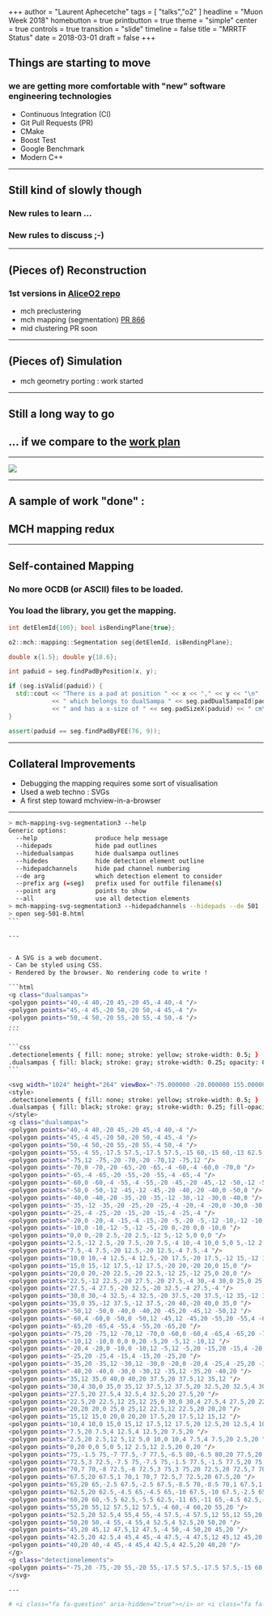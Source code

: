 +++
author = "Laurent Aphecetche"
tags = [ "talks","o2" ]
headline = "Muon Week 2018"
homebutton = true
printbutton = true
theme = "simple"
center = true
controls = true
transition = "slide"
timeline = false
title = "MRRTF Status"
date = 2018-03-01
draft = false
+++

## <i class="fa fa-plus" aria-hidden=true></i> Things are starting to move

### we are getting more comfortable with "new" software engineering technologies

- Continuous Integration (CI)
- Git Pull Requests (PR)
- CMake
- Boost Test
- Google Benchmark
- Modern C++

---

## <i class="fa fa-minus" aria-hidden=true></i> Still kind of slowly though

### New rules to learn ...
### New rules to discuss ;-)

---

## (Pieces of) Reconstruction

### 1st versions in [AliceO2 repo](https://github.com/aliceo2group/aliceo2)

- mch preclustering <i class="fa fa-check" aria-hidden-true></i>
- mch mapping (segmentation) [PR 866](https://github.com/AliceO2Group/AliceO2/pull/886)
- mid clustering PR soon

---

## (Pieces of) Simulation

- mch geometry porting : work started

---

## Still a long way to go

## ... if we compare to the <a href="https://alice.its.cern.ch/jira/secure/RapidBoard.jspa?rapidView=242&projectKey=MRRTF&view=planning.nodetail">work plan</a>

---

![](/talk/2018-03-01-muon-week-india-mrrtf/planning-1.png)

---

## A sample of work "done" :

## MCH mapping redux

---

## Self-contained Mapping

### No more OCDB (or ASCII) files to be loaded.
### You load the library, you get the mapping.

```c++
int detElemId{100}; bool isBendingPlane{true};

o2::mch::mapping::Segmentation seg{detElemId, isBendingPlane};

double x{1.5}; double y{18.6};

int paduid = seg.findPadByPosition(x, y);

if (seg.isValid(paduid)) {
  std::cout << "There is a pad at position " << x << "," << y << "\n"
            << " which belongs to dualSampa " << seg.padDualSampaId(paduid)
            << " and has a x-size of " << seg.padSizeX(paduid) << " cm\n";
}

assert(paduid == seg.findPadByFEE(76, 9));
```

---

## Collateral Improvements

- Debugging the mapping requires some sort of visualisation
- Used a web techno : SVGs
- A first step toward mchview-in-a-browser

---

````bash
> mch-mapping-svg-segmentation3 --help
Generic options:
  --help                produce help message
  --hidepads            hide pad outlines
  --hidedualsampas      hide dualsampa outlines
  --hidedes             hide detection element outline
  --hidepadchannels     hide pad channel numbering
  --de arg              which detection element to consider
  --prefix arg (=seg)   prefix used for outfile filename(s)
  --point arg           points to show
  --all                 use all detection elements
> mch-mapping-svg-segmentation3 --hidepadchannels --hidepads --de 501
> open seg-501-B.html
```

---


- A SVG is a web document.
- Can be styled using CSS.
- Rendered by the browser. No rendering code to write !

```html
<g class="dualsampas">
<polygon points="40,-4 40,-20 45,-20 45,-4 40,-4 "/>
<polygon points="45,-4 45,-20 50,-20 50,-4 45,-4 "/>
<polygon points="50,-4 50,-20 55,-20 55,-4 50,-4 "/>
...
```

```css
.detectionelements { fill: none; stroke: yellow; stroke-width: 0.5; } 
.dualsampas { fill: black; stroke: gray; stroke-width: 0.25; opacity: 0.2; }
```

<svg width="1024" height="264" viewBox="-75.000000 -20.000000 155.000000 40.000000">
<style>
.detectionelements { fill: none; stroke: yellow; stroke-width: 0.5; } 
.dualsampas { fill: black; stroke: gray; stroke-width: 0.25; fill-opacity: 0.2; }
</style>
<g class="dualsampas">
<polygon points="40,-4 40,-20 45,-20 45,-4 40,-4 "/>
<polygon points="45,-4 45,-20 50,-20 50,-4 45,-4 "/>
<polygon points="50,-4 50,-20 55,-20 55,-4 50,-4 "/>
<polygon points="55,-4 55,-17.5 57.5,-17.5 57.5,-15 60,-15 60,-13 62.5,-13 62.5,-5.5 60,-5.5 60,-4 55,-4 "/>
<polygon points="-75,12 -75,-20 -70,-20 -70,12 -75,12 "/>
<polygon points="-70,0 -70,-20 -65,-20 -65,-4 -60,-4 -60,0 -70,0 "/>
<polygon points="-65,-4 -65,-20 -55,-20 -55,-4 -65,-4 "/>
<polygon points="-60,0 -60,-4 -55,-4 -55,-20 -45,-20 -45,-12 -50,-12 -50,0 -60,0 "/>
<polygon points="-50,0 -50,-12 -45,-12 -45,-20 -40,-20 -40,0 -50,0 "/>
<polygon points="-40,0 -40,-20 -35,-20 -35,-12 -30,-12 -30,0 -40,0 "/>
<polygon points="-35,-12 -35,-20 -25,-20 -25,-4 -20,-4 -20,0 -30,0 -30,-12 -35,-12 "/>
<polygon points="-25,-4 -25,-20 -15,-20 -15,-4 -25,-4 "/>
<polygon points="-20,0 -20,-4 -15,-4 -15,-20 -5,-20 -5,-12 -10,-12 -10,0 -20,0 "/>
<polygon points="-10,0 -10,-12 -5,-12 -5,-20 0,-20 0,0 -10,0 "/>
<polygon points="0,0 0,-20 2.5,-20 2.5,-12 5,-12 5,0 0,0 "/>
<polygon points="2.5,-12 2.5,-20 7.5,-20 7.5,-4 10,-4 10,0 5,0 5,-12 2.5,-12 "/>
<polygon points="7.5,-4 7.5,-20 12.5,-20 12.5,-4 7.5,-4 "/>
<polygon points="10,0 10,-4 12.5,-4 12.5,-20 17.5,-20 17.5,-12 15,-12 15,0 10,0 "/>
<polygon points="15,0 15,-12 17.5,-12 17.5,-20 20,-20 20,0 15,0 "/>
<polygon points="20,0 20,-20 22.5,-20 22.5,-12 25,-12 25,0 20,0 "/>
<polygon points="22.5,-12 22.5,-20 27.5,-20 27.5,-4 30,-4 30,0 25,0 25,-12 22.5,-12 "/>
<polygon points="27.5,-4 27.5,-20 32.5,-20 32.5,-4 27.5,-4 "/>
<polygon points="30,0 30,-4 32.5,-4 32.5,-20 37.5,-20 37.5,-12 35,-12 35,0 30,0 "/>
<polygon points="35,0 35,-12 37.5,-12 37.5,-20 40,-20 40,0 35,0 "/>
<polygon points="-50,12 -50,0 -40,0 -40,20 -45,20 -45,12 -50,12 "/>
<polygon points="-60,4 -60,0 -50,0 -50,12 -45,12 -45,20 -55,20 -55,4 -60,4 "/>
<polygon points="-65,20 -65,4 -55,4 -55,20 -65,20 "/>
<polygon points="-75,20 -75,12 -70,12 -70,0 -60,0 -60,4 -65,4 -65,20 -75,20 "/>
<polygon points="-10,12 -10,0 0,0 0,20 -5,20 -5,12 -10,12 "/>
<polygon points="-20,4 -20,0 -10,0 -10,12 -5,12 -5,20 -15,20 -15,4 -20,4 "/>
<polygon points="-25,20 -25,4 -15,4 -15,20 -25,20 "/>
<polygon points="-35,20 -35,12 -30,12 -30,0 -20,0 -20,4 -25,4 -25,20 -35,20 "/>
<polygon points="-40,20 -40,0 -30,0 -30,12 -35,12 -35,20 -40,20 "/>
<polygon points="35,12 35,0 40,0 40,20 37.5,20 37.5,12 35,12 "/>
<polygon points="30,4 30,0 35,0 35,12 37.5,12 37.5,20 32.5,20 32.5,4 30,4 "/>
<polygon points="27.5,20 27.5,4 32.5,4 32.5,20 27.5,20 "/>
<polygon points="22.5,20 22.5,12 25,12 25,0 30,0 30,4 27.5,4 27.5,20 22.5,20 "/>
<polygon points="20,20 20,0 25,0 25,12 22.5,12 22.5,20 20,20 "/>
<polygon points="15,12 15,0 20,0 20,20 17.5,20 17.5,12 15,12 "/>
<polygon points="10,4 10,0 15,0 15,12 17.5,12 17.5,20 12.5,20 12.5,4 10,4 "/>
<polygon points="7.5,20 7.5,4 12.5,4 12.5,20 7.5,20 "/>
<polygon points="2.5,20 2.5,12 5,12 5,0 10,0 10,4 7.5,4 7.5,20 2.5,20 "/>
<polygon points="0,20 0,0 5,0 5,12 2.5,12 2.5,20 0,20 "/>
<polygon points="75,-1.5 75,-7 77.5,-7 77.5,-6.5 80,-6.5 80,20 77.5,20 77.5,-1.5 75,-1.5 "/>
<polygon points="72.5,3 72.5,-7.5 75,-7.5 75,-1.5 77.5,-1.5 77.5,20 75,20 75,3 72.5,3 "/>
<polygon points="70,7 70,-8 72.5,-8 72.5,3 75,3 75,20 72.5,20 72.5,7 70,7 "/>
<polygon points="67.5,20 67.5,1 70,1 70,7 72.5,7 72.5,20 67.5,20 "/>
<polygon points="65,20 65,-2.5 67.5,-2.5 67.5,-8.5 70,-8.5 70,1 67.5,1 67.5,20 65,20 "/>
<polygon points="62.5,20 62.5,-4.5 65,-4.5 65,-10 67.5,-10 67.5,-2.5 65,-2.5 65,20 62.5,20 "/>
<polygon points="60,20 60,-5.5 62.5,-5.5 62.5,-11 65,-11 65,-4.5 62.5,-4.5 62.5,20 60,20 "/>
<polygon points="55,20 55,12 57.5,12 57.5,-4 60,-4 60,20 55,20 "/>
<polygon points="52.5,20 52.5,4 55,4 55,-4 57.5,-4 57.5,12 55,12 55,20 52.5,20 "/>
<polygon points="50,20 50,-4 55,-4 55,4 52.5,4 52.5,20 50,20 "/>
<polygon points="45,20 45,12 47.5,12 47.5,-4 50,-4 50,20 45,20 "/>
<polygon points="42.5,20 42.5,4 45,4 45,-4 47.5,-4 47.5,12 45,12 45,20 42.5,20 "/>
<polygon points="40,20 40,-4 45,-4 45,4 42.5,4 42.5,20 40,20 "/>
</g>
<g class="detectionelements">
<polygon points="-75,20 -75,-20 55,-20 55,-17.5 57.5,-17.5 57.5,-15 60,-15 60,-13 62.5,-13 62.5,-11 65,-11 65,-10 67.5,-10 67.5,-8.5 70,-8.5 70,-8 72.5,-8 72.5,-7.5 75,-7.5 75,-7 77.5,-7 77.5,-6.5 80,-6.5 80,20 -75,20 "/>
</svg>

---

# <i class="fa fa-question" aria-hidden="true"></i> or <i class="fa fa-commenting" aria-hidden="true"></i> 
